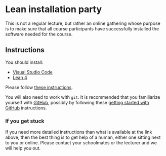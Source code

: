 # Lean installation party

This is not a regular lecture, but rather an online gathering whose purpose is to make sure that all course participants have successfully installed the software needed for the course.

## Instructions

You should install:

* [Visual Studio Code](https://code.visualstudio.com)
* [Lean 4](https://www.lean-lang.org)

Please follow [these instructions](https://docs.lean-lang.org/lean4/doc/quickstart.html).

You will also need to work with `git`. It is recommended that you familiarize yourself with [GitHub](https://github.com), possibly by following these [getting started with GitHub](https://docs.github.com/en/get-started) instructions.

### If you get stuck

If you need more detailed instructions than what is available at the link above, then the best thing is to get help of a human, either one sitting next to you or online. Please contact your schoolmates or the lecturer and we will help you out.

